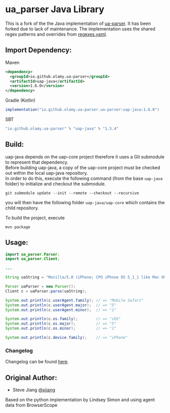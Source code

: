 ua_parser Java Library
======================

This is a fork of the the Java implementation of [ua-parser](https://github.com/ua-parser).
It has been forked due to lack of maintenance.
The implementation uses the shared regex patterns and overrides from [regexes.yaml](https://github.com/ua-parser/uap-core/blob/master/regexes.yaml).

Import Dependency:
------
Maven
```xml
<dependency>
  <groupId>io.github.olamy.ua-parser</groupId>
  <artifactId>uap-java</artifactId>
  <version>1.6.0</version>
</dependency>
```

Gradle (Kotlin)
```gradle
implementation("io.github.olamy.ua-parser.ua-parser:uap-java:1.6.0")
```

SBT
```sbt
"io.github.olamy.ua-parser" % "uap-java" % "1.5.4"
```

Build:
------

uap-java depends on the uap-core project therefore it uses a Git submodule to represent that dependency.  
Before building uap-java, a copy of the uap-core project must be checked out within the local uap-java repository.  
In order to do this, execute the following command (from the base `uap-java` folder) to initialize and checkout the submodule.  

```
git submodule update --init --remote --checkout --recursive
```

you will then have the following folder `uap-java/uap-core` which contains the child repository.

To build the project, execute
```
mvn package
```

Usage:
--------
```java
import ua_parser.Parser;
import ua_parser.Client;

...

String uaString = "Mozilla/5.0 (iPhone; CPU iPhone OS 5_1_1 like Mac OS X) AppleWebKit/534.46 (KHTML, like Gecko) Version/5.1 Mobile/9B206 Safari/7534.48.3";

Parser uaParser = new Parser();
Client c = uaParser.parse(uaString);

System.out.println(c.userAgent.family); // => "Mobile Safari"
System.out.println(c.userAgent.major);  // => "5"
System.out.println(c.userAgent.minor);  // => "1"

System.out.println(c.os.family);        // => "iOS"
System.out.println(c.os.major);         // => "5"
System.out.println(c.os.minor);         // => "1"

System.out.println(c.device.family);    // => "iPhone"
```

### Changelog
Changelog can be found [here](https://github.com/ua-parser/uap-java/wiki/ChangeLog).

Original Author:
-------

  * Steve Jiang [@sjiang](https://twitter.com/sjiang)

  Based on the python implementation by Lindsey Simon and using agent data from BrowserScope
